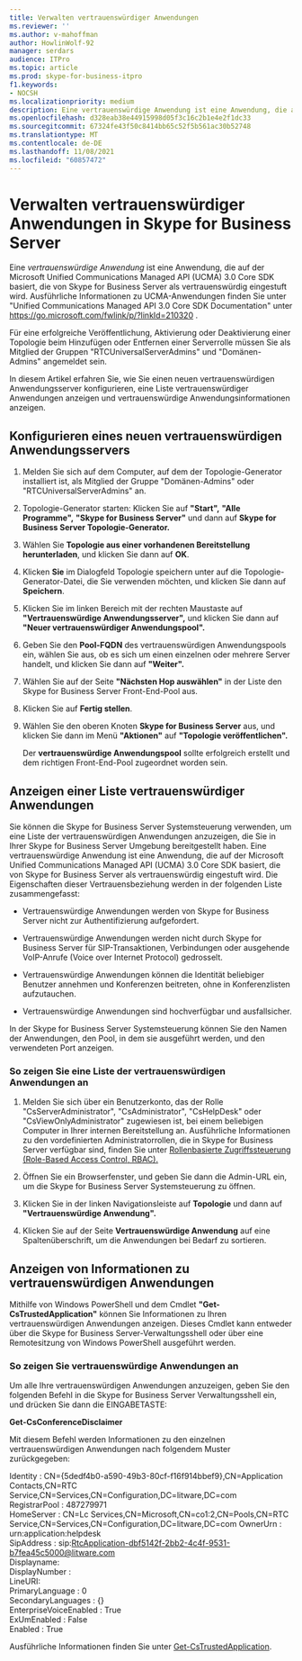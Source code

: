 ```yaml
---
title: Verwalten vertrauenswürdiger Anwendungen
ms.reviewer: ''
ms.author: v-mahoffman
author: HowlinWolf-92
manager: serdars
audience: ITPro
ms.topic: article
ms.prod: skype-for-business-itpro
f1.keywords:
- NOCSH
ms.localizationpriority: medium
description: Eine vertrauenswürdige Anwendung ist eine Anwendung, die auf der Microsoft Unified Communications Managed API (UCMA) 3.0 Core SDK basiert, die von Skype for Business Server als vertrauenswürdig eingestuft wird.
ms.openlocfilehash: d328eab38e44915998d05f3c16c2b1e4e2f1dc33
ms.sourcegitcommit: 67324fe43f50c8414bb65c52f5b561ac30b52748
ms.translationtype: MT
ms.contentlocale: de-DE
ms.lasthandoff: 11/08/2021
ms.locfileid: "60857472"
---
```

# <a name="manage-trusted-applications-in-skype-for-business-server"></a>Verwalten vertrauenswürdiger Anwendungen in Skype for Business Server

Eine *vertrauenswürdige Anwendung* ist eine Anwendung, die auf der Microsoft Unified Communications Managed API (UCMA) 3.0 Core SDK basiert, die von Skype for Business Server als vertrauenswürdig eingestuft wird. Ausführliche Informationen zu UCMA-Anwendungen finden Sie unter "Unified Communications Managed API 3.0 Core SDK Documentation" unter https://go.microsoft.com/fwlink/p/?linkId=210320 .

Für eine erfolgreiche Veröffentlichung, Aktivierung oder Deaktivierung einer Topologie beim Hinzufügen oder Entfernen einer Serverrolle müssen Sie als Mitglied der Gruppen "RTCUniversalServerAdmins" und "Domänen-Admins" angemeldet sein. 

In diesem Artikel erfahren Sie, wie Sie einen neuen vertrauenswürdigen Anwendungsserver konfigurieren, eine Liste vertrauenswürdiger Anwendungen anzeigen und vertrauenswürdige Anwendungsinformationen anzeigen. 

## <a name="configure-a-new-trusted-application-server"></a>Konfigurieren eines neuen vertrauenswürdigen Anwendungsservers

1.  Melden Sie sich auf dem Computer, auf dem der Topologie-Generator installiert ist, als Mitglied der Gruppe "Domänen-Admins" oder "RTCUniversalServerAdmins" an.

2.  Topologie-Generator starten: Klicken Sie auf **"Start",** **"Alle Programme",** **"Skype for Business Server"** und dann auf **Skype for Business Server Topologie-Generator.**

3.  Wählen Sie **Topologie aus einer vorhandenen Bereitstellung herunterladen**, und klicken Sie dann auf **OK**.

4.  Klicken **Sie** im Dialogfeld Topologie speichern unter auf die Topologie-Generator-Datei, die Sie verwenden möchten, und klicken Sie dann auf **Speichern**.

5.  Klicken Sie im linken Bereich mit der rechten Maustaste auf **"Vertrauenswürdige Anwendungsserver",** und klicken Sie dann auf **"Neuer vertrauenswürdiger Anwendungspool".**

6.  Geben Sie den **Pool-FQDN** des vertrauenswürdigen Anwendungspools ein, wählen Sie aus, ob es sich um einen einzelnen oder mehrere Server handelt, und klicken Sie dann auf **"Weiter".**

7.  Wählen Sie auf der Seite **"Nächsten Hop auswählen"** in der Liste den Skype for Business Server Front-End-Pool aus.

8.  Klicken Sie auf **Fertig stellen**.

9.  Wählen Sie den oberen Knoten **Skype for Business Server** aus, und klicken Sie dann im Menü **"Aktionen"** auf **"Topologie veröffentlichen".**
    
    Der **vertrauenswürdige Anwendungspool** sollte erfolgreich erstellt und dem richtigen Front-End-Pool zugeordnet worden sein.


## <a name="view-a-list-of-trusted-applications"></a>Anzeigen einer Liste vertrauenswürdiger Anwendungen

Sie können die Skype for Business Server Systemsteuerung verwenden, um eine Liste der vertrauenswürdigen Anwendungen anzuzeigen, die Sie in Ihrer Skype for Business Server Umgebung bereitgestellt haben. Eine vertrauenswürdige Anwendung ist eine Anwendung, die auf der Microsoft Unified Communications Managed API (UCMA) 3.0 Core SDK basiert, die von Skype for Business Server als vertrauenswürdig eingestuft wird. Die Eigenschaften dieser Vertrauensbeziehung werden in der folgenden Liste zusammengefasst:

  - Vertrauenswürdige Anwendungen werden von Skype for Business Server nicht zur Authentifizierung aufgefordert.

  - Vertrauenswürdige Anwendungen werden nicht durch Skype for Business Server für SIP-Transaktionen, Verbindungen oder ausgehende VoIP-Anrufe (Voice over Internet Protocol) gedrosselt.

  - Vertrauenswürdige Anwendungen können die Identität beliebiger Benutzer annehmen und Konferenzen beitreten, ohne in Konferenzlisten aufzutauchen.

  - Vertrauenswürdige Anwendungen sind hochverfügbar und ausfallsicher.

In der Skype for Business Server Systemsteuerung können Sie den Namen der Anwendungen, den Pool, in dem sie ausgeführt werden, und den verwendeten Port anzeigen.


### <a name="to-view-a-list-of-trusted-applications"></a>So zeigen Sie eine Liste der vertrauenswürdigen Anwendungen an

1.  Melden Sie sich über ein Benutzerkonto, das der Rolle "CsServerAdministrator", "CsAdministrator", "CsHelpDesk" oder "CsViewOnlyAdministrator" zugewiesen ist, bei einem beliebigen Computer in Ihrer internen Bereitstellung an. Ausführliche Informationen zu den vordefinierten Administratorrollen, die in Skype for Business Server verfügbar sind, finden Sie unter [Rollenbasierte Zugriffssteuerung (Role-Based Access Control, RBAC).](../plan-your-deployment/security/role-based-access-control-rbac.md)

2.  Öffnen Sie ein Browserfenster, und geben Sie dann die Admin-URL ein, um die Skype for Business Server Systemsteuerung zu öffnen.

3.  Klicken Sie in der linken Navigationsleiste auf **Topologie** und dann auf **"Vertrauenswürdige Anwendung".**

4.  Klicken Sie auf der Seite **Vertrauenswürdige Anwendung** auf eine Spaltenüberschrift, um die Anwendungen bei Bedarf zu sortieren.


## <a name="view-trusted-application-information"></a>Anzeigen von Informationen zu vertrauenswürdigen Anwendungen

Mithilfe von Windows PowerShell und dem Cmdlet **"Get-CsTrustedApplication"** können Sie Informationen zu Ihren vertrauenswürdigen Anwendungen anzeigen. Dieses Cmdlet kann entweder über die Skype for Business Server-Verwaltungsshell oder über eine Remotesitzung von Windows PowerShell ausgeführt werden. 


### <a name="to-view-trusted-applications"></a>So zeigen Sie vertrauenswürdige Anwendungen an

Um alle Ihre vertrauenswürdigen Anwendungen anzuzeigen, geben Sie den folgenden Befehl in die Skype for Business Server Verwaltungsshell ein, und drücken Sie dann die EINGABETASTE:
    
   **Get-CsConferenceDisclaimer**
    
   Mit diesem Befehl werden Informationen zu den einzelnen vertrauenswürdigen Anwendungen nach folgendem Muster zurückgegeben:
    
   Identity : CN={5dedf4b0-a590-49b3-80cf-f16f914bbef9},CN=Application Contacts,CN=RTC Service,CN=Services,CN=Configuration,DC=litware,DC=com<br/>
   RegistrarPool : 487279971<br/>
   HomeServer : CN=Lc Services,CN=Microsoft,CN=co1:2,CN=Pools,CN=RTC Service,CN=Services,CN=Configuration,DC=litware,DC=com OwnerUrn : urn:application:helpdesk<br/>
   SipAddress : sip:RtcApplication-dbf5142f-2bb2-4c4f-9531-b7fea45c5000@litware.com<br/>
   Displayname:<br/>
   DisplayNumber :<br/>
   LineURI:<br/>
   PrimaryLanguage : 0<br/>
   SecondaryLanguages : {}<br/>
   EnterpriseVoiceEnabled : True<br/>
   ExUmEnabled : False<br/>
   Enabled : True<br/>
    
   Ausführliche Informationen finden Sie unter [Get-CsTrustedApplication](/powershell/module/skype/Get-CsTrustedApplication).